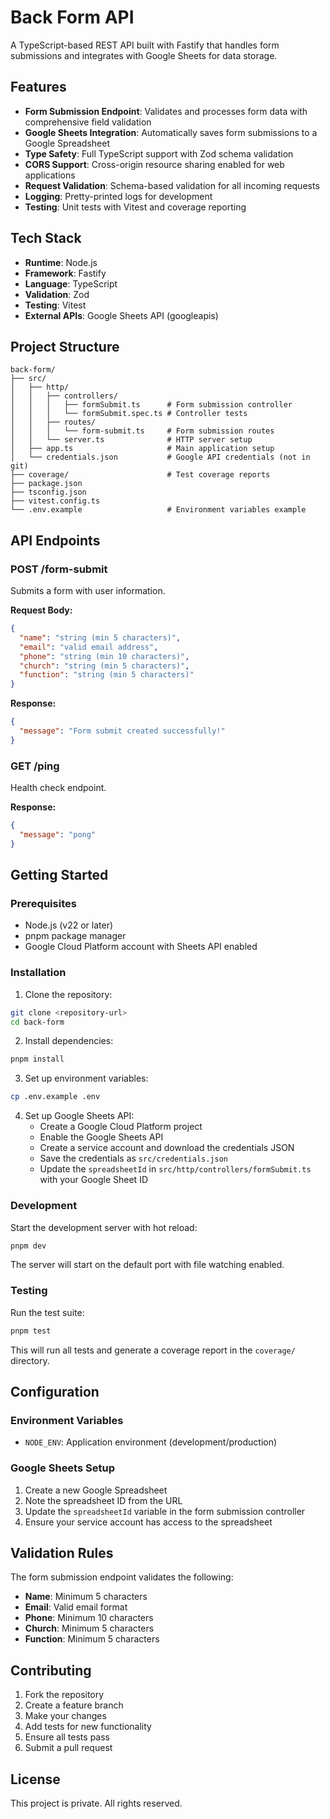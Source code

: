 # Back Form API

A TypeScript-based REST API built with Fastify that handles form submissions and integrates with Google Sheets for data storage.

## Features

- **Form Submission Endpoint**: Validates and processes form data with comprehensive field validation
- **Google Sheets Integration**: Automatically saves form submissions to a Google Spreadsheet
- **Type Safety**: Full TypeScript support with Zod schema validation
- **CORS Support**: Cross-origin resource sharing enabled for web applications
- **Request Validation**: Schema-based validation for all incoming requests
- **Logging**: Pretty-printed logs for development
- **Testing**: Unit tests with Vitest and coverage reporting

## Tech Stack

- **Runtime**: Node.js
- **Framework**: Fastify
- **Language**: TypeScript
- **Validation**: Zod
- **Testing**: Vitest
- **External APIs**: Google Sheets API (googleapis)

## Project Structure

```
back-form/
├── src/
│   ├── http/
│   │   ├── controllers/
│   │   │   ├── formSubmit.ts      # Form submission controller
│   │   │   └── formSubmit.spec.ts # Controller tests
│   │   ├── routes/
│   │   │   └── form-submit.ts     # Form submission routes
│   │   └── server.ts              # HTTP server setup
│   ├── app.ts                     # Main application setup
│   └── credentials.json           # Google API credentials (not in git)
├── coverage/                      # Test coverage reports
├── package.json
├── tsconfig.json
├── vitest.config.ts
└── .env.example                   # Environment variables example
```

## API Endpoints

### POST /form-submit

Submits a form with user information.

**Request Body:**
```json
{
  "name": "string (min 5 characters)",
  "email": "valid email address",
  "phone": "string (min 10 characters)", 
  "church": "string (min 5 characters)",
  "function": "string (min 5 characters)"
}
```

**Response:**
```json
{
  "message": "Form submit created successfully!"
}
```

### GET /ping

Health check endpoint.

**Response:**
```json
{
  "message": "pong"
}
```

## Getting Started

### Prerequisites

- Node.js (v22 or later)
- pnpm package manager
- Google Cloud Platform account with Sheets API enabled

### Installation

1. Clone the repository:
```bash
git clone <repository-url>
cd back-form
```

2. Install dependencies:
```bash
pnpm install
```

3. Set up environment variables:
```bash
cp .env.example .env
```

4. Set up Google Sheets API:
   - Create a Google Cloud Platform project
   - Enable the Google Sheets API
   - Create a service account and download the credentials JSON
   - Save the credentials as `src/credentials.json`
   - Update the `spreadsheetId` in `src/http/controllers/formSubmit.ts` with your Google Sheet ID

### Development

Start the development server with hot reload:
```bash
pnpm dev
```

The server will start on the default port with file watching enabled.

### Testing

Run the test suite:
```bash
pnpm test
```

This will run all tests and generate a coverage report in the `coverage/` directory.

## Configuration

### Environment Variables

- `NODE_ENV`: Application environment (development/production)

### Google Sheets Setup

1. Create a new Google Spreadsheet
2. Note the spreadsheet ID from the URL
3. Update the `spreadsheetId` variable in the form submission controller
4. Ensure your service account has access to the spreadsheet

## Validation Rules

The form submission endpoint validates the following:

- **Name**: Minimum 5 characters
- **Email**: Valid email format
- **Phone**: Minimum 10 characters
- **Church**: Minimum 5 characters
- **Function**: Minimum 5 characters

## Contributing

1. Fork the repository
2. Create a feature branch
3. Make your changes
4. Add tests for new functionality
5. Ensure all tests pass
6. Submit a pull request

## License

This project is private. All rights reserved.

